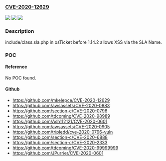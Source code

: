### [CVE-2020-12629](https://cve.mitre.org/cgi-bin/cvename.cgi?name=CVE-2020-12629)
![](https://img.shields.io/static/v1?label=Product&message=n%2Fa&color=blue)
![](https://img.shields.io/static/v1?label=Version&message=n%2Fa&color=blue)
![](https://img.shields.io/static/v1?label=Vulnerability&message=n%2Fa&color=brighgreen)

### Description

include/class.sla.php in osTicket before 1.14.2 allows XSS via the SLA Name.

### POC

#### Reference
No POC found.

#### Github
- https://github.com/mkelepce/CVE-2020-12629
- https://github.com/awsassets/CVE-2020-0883
- https://github.com/section-c/CVE-2020-0796
- https://github.com/tdcoming/CVE-2020-98989
- https://github.com/Ash112121/CVE-2020-0601
- https://github.com/awsassets/CVE-2020-0905
- https://github.com/tripledd/cve-2020-0796-vuln
- https://github.com/section-c/CVE-2020-6888
- https://github.com/section-c/CVE-2020-2333
- https://github.com/tdcoming/CVE-2020-99999999
- https://github.com/JPurrier/CVE-2020-0601

